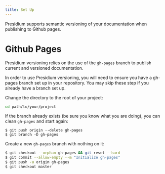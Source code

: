 ```yaml
---
title: Set Up
---
```


Presidium supports semantic versioning of your documentation when publishing to Github pages.

# Github Pages

Presidium versioning relies on the use of the `gh-pages` branch to publish current and versioned documentation.

In order to use Presidium versioning, you will need to ensure you have a gh-pages branch set up in your repository. 
You may skip these step if you already have a branch set up.

Change the directory to the root of your project:

```sh
cd path/to/your/project
```

If the branch already exists (be sure you know what you are doing), you can clean `gh-pages` and start again:

```
$ git push origin --delete gh-pages
$ git branch -D gh-pages
```

Create a new `gh-pages` branch with nothing on it:

```sh
$ git checkout --orphan gh-pages && git reset --hard
$ git commit --allow-empty --m "Initialize gh-pages"
$ git push -u origin gh-pages
$ git checkout master
```
